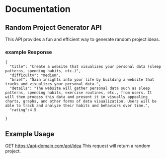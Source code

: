# Documentation
## Random Project Generator API
This API provides a fun and efficient way to generate random project ideas.

###  example Response
```
{
  "title": "Create a website that visualizes your personal data (sleep patterns, spending habits, etc.)",
  "difficulty": "medium",
  "brief": "Gain insights into your life by building a website that tracks and visualizes your personal data.",
  "details": "The website will gather personal data such as sleep patterns, spending habits, exercise routines, etc., from users. It will then process this data and present it in visually appealing charts, graphs, and other forms of data visualization. Users will be able to track and analyze their habits and behaviors over time.",
  "rating":4.5
  
}
```
## Example Usage
GET https://api-domain.com/api/idea
This request will return a random project.
